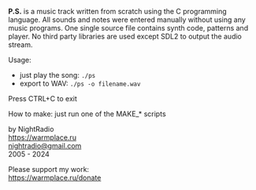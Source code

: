 **P.S.** is a music track written from scratch using the C programming language.
All sounds and notes were entered manually without using any music programs.
One single source file contains synth code, patterns and player.
No third party libraries are used except SDL2 to output the audio stream.

Usage:
* just play the song: `./ps`
* export to WAV: `./ps -o filename.wav`

Press CTRL+C to exit

How to make: just run one of the MAKE_* scripts

by NightRadio  
https://warmplace.ru  
nightradio@gmail.com  
2005 - 2024

Please support my work:  
https://warmplace.ru/donate
